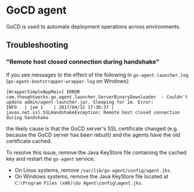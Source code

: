 # GoCD agent

GoCD is used to automate deployment operations across environments.

## Troubleshooting

### "Remote host closed connection during handshake"

If you see messages to the effect of the following in `go-agent-launcher.log` (`go-agent-bootstrapper-wrapper.log` on Windows):

```
[WrapperSimpleAppMain] ERROR com.thoughtworks.go.agent.launcher.ServerBinaryDownloader  - Couldn't update admin/agent-launcher.jar. Sleeping for 1m. Error:
INFO   | jvm 1    | 2017/04/12 17:36:37 | javax.net.ssl.SSLHandshakeException: Remote host closed connection during handshake
```

the likely cause is that the GoCD server's SSL certificate changed (e.g. because the GoCD server has been rebuilt) and the agents have the old certificate cached.

To resolve this issue, remove the Java KeyStore file containing the cached key and restart the `go-agent` service.

* On Linux systems, remove `/var/lib/go-agent/config/agent.jks`.
* On Windows systems, remove the Java KeyStore file located at `C:\Program Files (x86)\Go Agent\config\agent.jks`.
